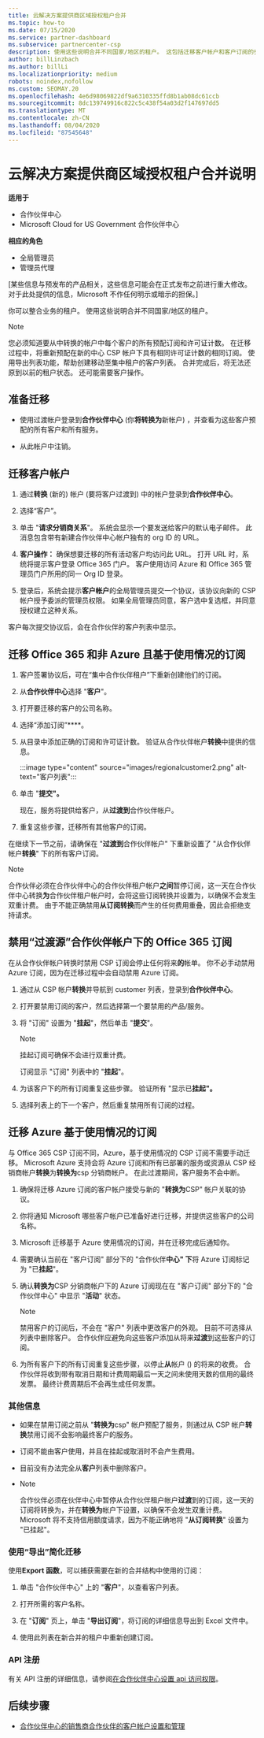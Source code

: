 ```yaml
---
title: 云解决方案提供商区域授权租户合并
ms.topic: how-to
ms.date: 07/15/2020
ms.service: partner-dashboard
ms.subservice: partnercenter-csp
description: 使用这些说明合并不同国家/地区的租户。 这包括迁移客户帐户和客户订阅的步骤。
author: billLinzbach
ms.author: billLi
ms.localizationpriority: medium
robots: noindex,nofollow
ms.custom: SEOMAY.20
ms.openlocfilehash: 4e6d98069822df9a6310335ffd8b1ab08dc61ccb
ms.sourcegitcommit: 8dc139749916c822c5c438f54a03d2f147697dd5
ms.translationtype: MT
ms.contentlocale: zh-CN
ms.lasthandoff: 08/04/2020
ms.locfileid: "87545648"
---
```

# <a name="instructions-for-csp-regional-authorization-tenant-consolidation"></a>云解决方案提供商区域授权租户合并说明

**适用于**

-  合作伙伴中心
-  Microsoft Cloud for US Government 合作伙伴中心

**相应的角色**

- 全局管理员
- 管理员代理

\[某些信息与预发布的产品相关，这些信息可能会在正式发布之前进行重大修改。 对于此处提供的信息，Microsoft 不作任何明示或暗示的担保。\]

你可以整合业务的租户。 使用这些说明合并不同国家/地区的租户。

>[!NOTE]  
>您必须知道要从中转换的帐户中每个客户的所有预配订阅和许可证计数。 在迁移过程中，将重新预配在新的中心 CSP 帐户下具有相同许可证计数的相同订阅。 使用导出列表功能，帮助创建移动至集中租户的客户列表。  合并完成后，将无法还原到以前的租户状态。 还可能需要客户操作。

## <a name="prepare-for-migration"></a>准备迁移

- 使用过渡帐户登录到**合作伙伴中心** (你**将转换为**新帐户) ，并查看为这些客户预配的所有客户和所有服务。

- 从此帐户中注销。

## <a name="migrate-customer-accounts"></a>迁移客户帐户

1. 通过**转换** (新的) 帐户 (要将客户过渡到) 中的帐户登录到**合作伙伴中心**。

2. 选择“客户”。

3. 单击 "**请求分销商关系**"。 系统会显示一个要发送给客户的默认电子邮件。 此消息包含带有新建合作伙伴中心帐户独有的 org ID 的 URL。

4. **客户操作：** 确保想要迁移的所有活动客户均访问此 URL。 打开 URL 时，系统将提示客户登录 Office 365 门户。 客户使用访问 Azure 和 Office 365 管理员门户所用的同一 Org ID 登录。

5. 登录后，系统会提示**客户帐户**的全局管理员提交一个协议，该协议向新的 CSP 帐户授予委派的管理员权限。 如果全局管理员同意，客户选中复选框，并同意授权建立这种关系。

客户每次提交协议后，会在合作伙伴的客户列表中显示。

## <a name="migrating-office-365-and-non-azure-usage-based-subscriptions"></a>迁移 Office 365 和非 Azure 且基于使用情况的订阅

1. 客户签署协议后，可在“集中合作伙伴租户”下重新创建他们的订阅。

2. 从**合作伙伴中心**选择 "**客户**"。

3. 打开要迁移的客户的公司名称。

4. 选择“添加订阅”****。

5. 从目录中添加正确的订阅和许可证计数。 验证从合作伙伴帐户**转换**中提供的信息。

   :::image type="content" source="images/regionalcustomer2.png" alt-text="客户列表":::

6. 单击 "**提交"。**

   现在，服务将提供给客户，从**过渡到**合作伙伴帐户。

7. 重复这些步骤，迁移所有其他客户的订阅。

在继续下一节之前，请确保在 "**过渡到**合作伙伴帐户" 下重新设置了 "从合作伙伴帐户**转换**" 下的所有客户订阅。

> [!NOTE]
> 合作伙伴必须在合作伙伴中心的合作伙伴租户帐户**之间**暂停订阅，这一天在合作伙伴中心转换**为**合作伙伴租户帐户时，会将这些订阅转换并设置为，以确保不会发生双重计费。 由于不能正确禁用**从订阅转换**而产生的任何费用重叠，因此会拒绝支持请求。

## <a name="disabling-the-office-365-subscriptions-under-the-transitioning-from-partner-account"></a>禁用“过渡源”合作伙伴帐户下的 Office 365 订阅

在从合作伙伴帐户转换时禁用 CSP 订阅会停止任何将来**的**帐单。 你不必手动禁用 Azure 订阅，因为在迁移过程中会自动禁用 Azure 订阅。

1. 通过从 CSP 帐户**转换**并导航到 customer 列表，登录到**合作伙伴中心**。

2. 打开要禁用订阅的客户，然后选择第一个要禁用的产品/服务。

3. 将 "订阅" 设置为 "**挂起**"，然后单击 "**提交**"。

   >[!Note]
   >挂起订阅可确保不会进行双重计费。

   订阅显示 "订阅" 列表中的 "**挂起**"。

4. 为该客户下的所有订阅重复这些步骤。 验证所有 "显示已**挂起"。**

5. 选择列表上的下一个客户，然后重复禁用所有订阅的过程。

## <a name="migrating-azure-usage-based-subscriptions"></a>迁移 Azure 基于使用情况的订阅

与 Office 365 CSP 订阅不同，Azure，基于使用情况的 CSP 订阅不需要手动迁移。 Microsoft Azure 支持会将 Azure 订阅和所有已部署的服务或资源从 CSP 经销商帐户**转换**为**转换为**csp 分销商帐户。 在此过渡期间，客户服务不会中断。

1. 确保将迁移 Azure 订阅的客户帐户接受与新的 "**转换为**CSP" 帐户关联的协议。

2. 你将通知 Microsoft 哪些客户帐户已准备好进行迁移，并提供这些客户的公司名称。

3. Microsoft 迁移基于 Azure 使用情况的订阅，并在迁移完成后通知你。

4. 需要确认当前在 "客户订阅" 部分下的 "合作伙伴**中心" 下**将 Azure 订阅标记为 "已**挂起**"。

5. 确认**转换为**CSP 分销商帐户下的 Azure 订阅现在在 "客户订阅" 部分下的 "合作伙伴中心" 中显示 "**活动**" 状态。

   >[!Note]
   > 禁用客户的订阅后，不会在 "客户" 列表中更改客户的外观。 目前不可选择从列表中删除客户。 合作伙伴应避免向这些客户添加从将来**过渡**到这些客户的订阅。

6. 为所有客户下的所有订阅重复这些步骤，以停止**从**帐户 () 的将来的收费。 合作伙伴将收到带有取消日期和计费周期最后一天之间未使用天数的信用的最终发票。 最终计费周期后不会再生成任何发票。

### <a name="additional-information"></a>其他信息

- 如果在禁用订阅之前从 "**转换为**csp" 帐户预配了服务，则通过从 CSP 帐户**转换**禁用订阅不会影响最终客户的服务。

- 订阅不能由客户使用，并且在挂起或取消时不会产生费用。

- 目前没有办法完全从**客户**列表中删除客户。
- 
    >[!Note]
    > 合作伙伴必须在伙伴中心中暂停从合作伙伴租户帐户**过渡**到的订阅，这一天的订阅将转换为，并在**转换为**帐户下设置，以确保不会发生双重计费。 Microsoft 将不支持信用额度请求，因为不能正确地将 "**从订阅转换**" 设置为 "已挂起"。

### <a name="simplify-migration-using-export"></a>使用“导出”简化迁移

使用**Export 函数**，可以捕获需要在新的合并结构中使用的订阅：

1. 单击 "合作伙伴中心" 上的 "**客户**"，以查看客户列表。 

2. 打开所需的客户名称。

3. 在 "**订阅**" 页上，单击 "**导出订阅**"，将订阅的详细信息导出到 Excel 文件中。

4. 使用此列表在新合并的租户中重新创建订阅。

### <a name="api-registration"></a>API 注册

有关 API 注册的详细信息，请参阅[在合作伙伴中心设置 api 访问权限](https://go.microsoft.com/fwlink/?linkid=847990)。

## <a name="next-steps"></a>后续步骤

- [合作伙伴中心的销售商合作伙伴的客户帐户设置和管理](customer-accounts.md)
